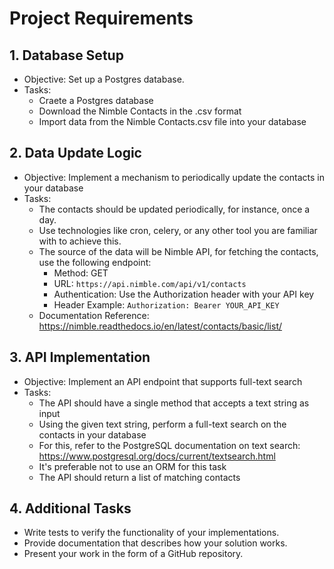 # Project Requirements

## 1. Database Setup

- Objective: Set up a Postgres database.
- Tasks:
    - Craete a Postgres database
    - Download the Nimble Contacts in the .csv format
    - Import data from the Nimble Contacts.csv file into your database

## 2. Data Update Logic

- Objective: Implement a mechanism to periodically update the contacts in your database
- Tasks:
    - The contacts should be updated periodically, for instance, once a day.
    - Use technologies like cron, celery, or any other tool you are familiar with to achieve this.
    - The source of the data will be Nimble API, for fetching the contacts, use the following endpoint:
        - Method: GET
        - URL: `https://api.nimble.com/api/v1/contacts`
        - Authentication: Use the Authorization header with your API key
        - Header Example: `Authorization: Bearer YOUR_API_KEY`
    - Documentation Reference: https://nimble.readthedocs.io/en/latest/contacts/basic/list/

## 3. API Implementation

- Objective: Implement an API endpoint that supports full-text search
- Tasks:
    - The API should have a single method that accepts a text string as input
    - Using the given text string, perform a full-text search on the contacts in your database
    - For this, refer to the PostgreSQL documentation on text search: https://www.postgresql.org/docs/current/textsearch.html
    - It's preferable not to use an ORM for this task
    - The API should return a list of matching contacts

## 4. Additional Tasks

- Write tests to verify the functionality of your implementations.
- Provide documentation that describes how your solution works.
- Present your work in the form of a GitHub repository.


